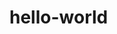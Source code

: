 # hello-world

<div Background- 
Hello shitty pie humans 
lets eat the vodkas and get the turned 
stay tuned to make  better human 
